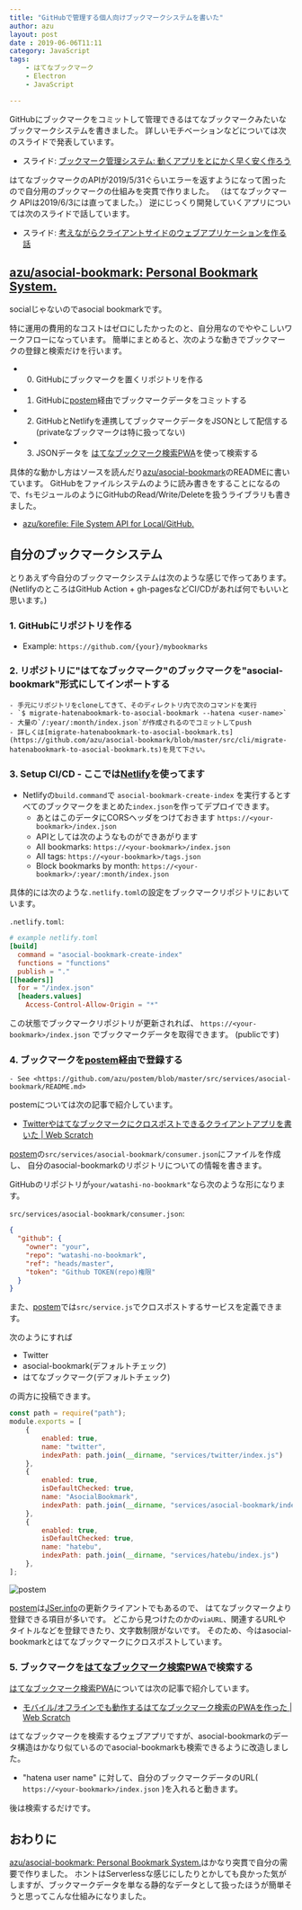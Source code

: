 ```yaml
---
title: "GitHubで管理する個人向けブックマークシステムを書いた"
author: azu
layout: post
date : 2019-06-06T11:11
category: JavaScript
tags:
    - はてなブックマーク
    - Electron
    - JavaScript

---
```


GitHubにブックマークをコミットして管理できるはてなブックマークみたいなブックマークシステムを書きました。
詳しいモチベーションなどについては次のスライドで発表しています。

- スライド: [ブックマーク管理システム: 動くアプリをとにかく早く安く作ろう](https://azu.github.io//slide/2019/tech-link/asocial-bookmark.html)

はてなブックマークのAPIが2019/5/31ぐらいエラーを返すようになって困ったので自分用のブックマークの仕組みを突貫で作りました。
（はてなブックマーク APIは2019/6/3には直ってました。）
逆にじっくり開発していくアプリについては次のスライドで話しています。

- スライド: [考えながらクライアントサイドのウェブアプリケーションを作る話](https://azu.github.io//slide/2019/tech-link/develop-app-with-thinking.html)

## [azu/asocial-bookmark: Personal Bookmark System.](https://github.com/azu/asocial-bookmark)

socialじゃないのでasocial bookmarkです。

特に運用の費用的なコストはゼロにしたかったのと、自分用なのでややこしいワークフローになっています。
簡単にまとめると、次のような動きでブックマークの登録と検索だけを行います。

- 0. GitHubにブックマークを置くリポジトリを作る
- 1. GitHubに[postem](https://github.com/azu/postem)経由でブックマークデータをコミットする
- 2. GitHubとNetlifyを連携してブックマークデータをJSONとして配信する(privateなブックマークは特に扱ってない)
- 3. JSONデータを [はてなブックマーク検索PWA](https://hatebupwa.netlify.com/)を使って検索する

具体的な動かし方はソースを読んだり[azu/asocial-bookmark](https://github.com/azu/asocial-bookmark)のREADMEに書いています。
GitHubをファイルシステムのように読み書きをすることになるので、`fs`モジュールのようにGitHubのRead/Write/Deleteを扱うライブラリも書きました。

- [azu/korefile: File System API for Local/GitHub.](https://github.com/azu/korefile)

## 自分のブックマークシステム

とりあえず今自分のブックマークシステムは次のような感じで作ってあります。
(NetlifyのところはGitHub Action + gh-pagesなどCI/CDがあれば何でもいいと思います。)

### 1. GitHubにリポジトリを作る

- Example: `https://github.com/{your}/mybookmarks`

### 2. リポジトリに"はてなブックマーク"のブックマークを"asocial-bookmark"形式にしてインポートする
    - 手元にリポジトリをcloneしてきて、そのディレクトリ内で次のコマンドを実行
    - `$ migrate-hatenabookmark-to-asocial-bookmark --hatena <user-name>`
    - 大量の`/:year/:month/index.json`が作成されるのでコミットしてpush
    - 詳しくは[migrate-hatenabookmark-to-asocial-bookmark.ts](https://github.com/azu/asocial-bookmark/blob/master/src/cli/migrate-hatenabookmark-to-asocial-bookmark.ts)を見て下さい。

### 3. Setup CI/CD - ここでは[Netlify](https://www.netlify.com/)を使ってます

- Netlifyの`build.command`で `asocial-bookmark-create-index` を実行するとすべてのブックマークをまとめた`index.json`を作ってデプロイできます。
  - あとはこのデータにCORSヘッダをつけておきます `https://<your-bookmark>/index.json`
  - APIとしては次のようなものができあがります
  - All bookmarks: `https://<your-bookmark>/index.json`
  - All tags: `https://<your-bookmark>/tags.json`
  - Block bookmarks by month: `https://<your-bookmark>/:year/:month/index.json` 

具体的には次のような`.netlify.toml`の設定をブックマークリポジトリにおいています。

`.netlify.toml`:

```toml
# example netlify.toml
[build]
  command = "asocial-bookmark-create-index"
  functions = "functions"
  publish = "."
[[headers]]
  for = "/index.json"
  [headers.values]
    Access-Control-Allow-Origin = "*"
```

この状態でブックマークリポジトリが更新されれば、 `https://<your-bookmark>/index.json` でブックマークデータを取得できます。
(publicです)

### 4. ブックマークを[postem](https://github.com/azu/postem)経由で登録する
    - See <https://github.com/azu/postem/blob/master/src/services/asocial-bookmark/README.md>

postemについては次の記事で紹介しています。

- [Twitterやはてなブックマークにクロスポストできるクライアントアプリを書いた | Web Scratch](https://efcl.info/2019/05/01/postem/)

[postem](https://github.com/azu/postem)の`src/services/asocial-bookmark/consumer.json`にファイルを作成し、
自分のasocial-bookmarkのリポジトリについての情報を書きます。

GitHubのリポジトリが`your/watashi-no-bookmark"`なら次のような形になります。

`src/services/asocial-bookmark/consumer.json`:

```json
{
  "github": {
    "owner": "your",
    "repo": "watashi-no-bookmark",
    "ref": "heads/master",
    "token": "Github TOKEN(repo)権限"
  }
}
```

また、[postem](https://github.com/azu/postem)では`src/service.js`でクロスポストするサービスを定義できます。

次のようにすれば

- Twitter
- asocial-bookmark(デフォルトチェック)
- はてなブックマーク(デフォルトチェック)

の両方に投稿できます。

```js
const path = require("path");
module.exports = [
    {
        enabled: true,
        name: "twitter",
        indexPath: path.join(__dirname, "services/twitter/index.js")
    },
    {
        enabled: true,
        isDefaultChecked: true,
        name: "AsocialBookmark",
        indexPath: path.join(__dirname, "services/asocial-bookmark/index.js")
    },
    {
        enabled: true,
        isDefaultChecked: true,
        name: "hatebu",
        indexPath: path.join(__dirname, "services/hatebu/index.js")
    },
];
```

![postem](https://efcl.info/wp-content/uploads/2019/06/06-1559788378.png)

[postem](https://github.com/azu/postem)は[JSer.info](https://jser.info/)の更新クライアントでもあるので、
はてなブックマークより登録できる項目が多いです。
どこから見つけたのかの`viaURL`、関連するURLやタイトルなどを登録できたり、文字数制限がないです。
そのため、今はasocial-bookmarkとはてなブックマークにクロスポストしています。

### 5. ブックマークを[はてなブックマーク検索PWA](https://hatebupwa.netlify.com/)で検索する

[はてなブックマーク検索PWA](https://hatebupwa.netlify.com/)については次の記事で紹介しています。

- [モバイル/オフラインでも動作するはてなブックマーク検索のPWAを作った | Web Scratch](https://efcl.info/2018/04/16/hatebupwa/)

はてなブックマークを検索するウェブアプリですが、asocial-bookmarkのデータ構造はかなり似ているのでasocial-bookmarkも検索できるように改造しました。

- "hatena user name" に対して、自分のブックマークデータのURL( `https://<your-bookmark>/index.json` )を入れると動きます。

後は検索するだけです。

## おわりに

[azu/asocial-bookmark: Personal Bookmark System.](https://github.com/azu/asocial-bookmark)はかなり突貫で自分の需要で作りました。
ホントはServerlessな感じにしたりとかしても良かった気がしますが、ブックマークデータを単なる静的なデータとして扱ったほうが簡単そうと思ってこんな仕組みになりました。
